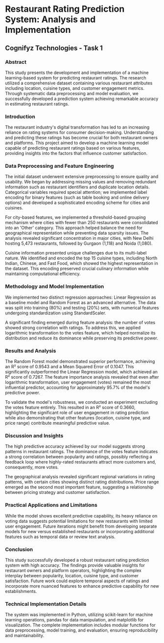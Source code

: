 # Restaurant Rating Prediction System: Analysis and Implementation
## Cognifyz Technologies - Task 1

### Abstract
This study presents the development and implementation of a machine learning-based system for predicting restaurant ratings. The research utilized a comprehensive dataset containing various restaurant attributes including location, cuisine types, and customer engagement metrics. Through systematic data preprocessing and model evaluation, we successfully developed a prediction system achieving remarkable accuracy in estimating restaurant ratings.

### Introduction
The restaurant industry's digital transformation has led to an increasing reliance on rating systems for consumer decision-making. Understanding and predicting these ratings has become crucial for both restaurant owners and platforms. This project aimed to develop a machine learning model capable of predicting restaurant ratings based on various features, providing insights into the factors that influence customer satisfaction.

### Data Preprocessing and Feature Engineering
The initial dataset underwent extensive preprocessing to ensure quality and usability. We began by addressing missing values and removing redundant information such as restaurant identifiers and duplicate location details. Categorical variables required special attention; we implemented label encoding for binary features (such as table booking and online delivery options) and developed a sophisticated encoding scheme for cities and cuisines.

For city-based features, we implemented a threshold-based grouping mechanism where cities with fewer than 250 restaurants were consolidated into an 'Other' category. This approach helped balance the need for geographical representation while preventing data sparsity issues. The analysis revealed significant concentration in major cities, with New Delhi hosting 5,473 restaurants, followed by Gurgaon (1,118) and Noida (1,080).

Cuisine information presented unique challenges due to its multi-label nature. We identified and encoded the top 15 cuisine types, including North Indian, Chinese, and Fast Food, which showed the highest representation in the dataset. This encoding preserved crucial culinary information while maintaining computational efficiency.

### Methodology and Model Implementation
We implemented two distinct regression approaches: Linear Regression as a baseline model and Random Forest as an advanced alternative. The data was split into training (80%) and testing (20%) sets, with numerical features undergoing standardization using StandardScaler.

A significant finding emerged during feature analysis: the number of votes showed strong correlation with ratings. To address this, we applied logarithmic transformation to the votes feature, which helped normalize its distribution and reduce its dominance while preserving its predictive power.

### Results and Analysis
The Random Forest model demonstrated superior performance, achieving an R² score of 0.9543 and a Mean Squared Error of 0.1047. This significantly outperformed the Linear Regression model, which achieved an R² score of 0.7267. The feature importance analysis revealed that even after logarithmic transformation, user engagement (votes) remained the most influential predictor, accounting for approximately 95.7% of the model's predictive power.

To validate the model's robustness, we conducted an experiment excluding the votes feature entirely. This resulted in an R² score of 0.3660, highlighting the significant role of user engagement in rating prediction while also demonstrating that other features (location, cuisine type, and price range) contribute meaningful predictive value.

### Discussion and Insights
The high predictive accuracy achieved by our model suggests strong patterns in restaurant ratings. The dominance of the votes feature indicates a strong correlation between popularity and ratings, possibly reflecting a feedback loop where highly-rated restaurants attract more customers and, consequently, more votes.

The geographical analysis revealed significant regional variations in rating patterns, with certain cities showing distinct rating distributions. Price range emerged as the second most important feature, suggesting a relationship between pricing strategy and customer satisfaction.

### Practical Applications and Limitations
While the model shows excellent predictive capability, its heavy reliance on voting data suggests potential limitations for new restaurants with limited user engagement. Future iterations might benefit from developing separate models for new versus established restaurants or incorporating additional features such as temporal data or review text analysis.

### Conclusion
This study successfully developed a robust restaurant rating prediction system with high accuracy. The findings provide valuable insights for restaurant owners and platform operators, highlighting the complex interplay between popularity, location, cuisine type, and customer satisfaction. Future work could explore temporal aspects of ratings and incorporate more nuanced features to enhance predictive capability for new establishments.

### Technical Implementation Details
The system was implemented in Python, utilizing scikit-learn for machine learning operations, pandas for data manipulation, and matplotlib for visualization. The complete implementation includes modular functions for data preprocessing, model training, and evaluation, ensuring reproducibility and maintainability.
